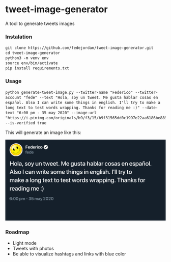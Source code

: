 # tweet-image-generator
A tool to generate tweets images

### Instalation
```
git clone https://github.com/fedejordan/tweet-image-generator.git
cd tweet-image-generator
python3 -m venv env
source env/bin/activate
pip install requirements.txt
```

### Usage
```
python generate-tweet-image.py --twitter-name "Federico" --twitter-account "fede" --text "Hola, soy un tweet. Me gusta hablar cosas en español. Also I can write some things in english. I'll try to make a long text to test words wrapping. Thanks for reading me :)" --date-text "6:00 pm - 35 may 2020" --image-url "https://i.pinimg.com/originals/b9/f3/15/b9f31565dd0c1997e22aa6186be88912.jpg" --is-verified true
```

This will generate an image like this:

<img src="generated-image.png"></img>

### Roadmap
- Light mode
- Tweets with photos
- Be able to visualize hashtags and links with blue color

